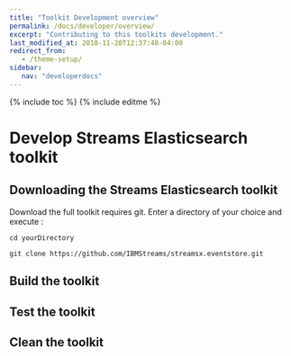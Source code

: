 ```yaml
---
title: "Toolkit Development overview"
permalink: /docs/developer/overview/
excerpt: "Contributing to this toolkits development."
last_modified_at: 2018-11-20T12:37:48-04:00
redirect_from:
   - /theme-setup/
sidebar:
   nav: "developerdocs"
---
```

{% include toc %}
{% include editme %}


# Develop Streams Elasticsearch toolkit

## Downloading the Streams Elasticsearch toolkit

Download the full toolkit requires git. Enter a directory of your choice and execute :

`cd yourDirectory`

`git clone https://github.com/IBMStreams/streamsx.eventstore.git`

## Build the toolkit


## Test the toolkit


## Clean the toolkit


